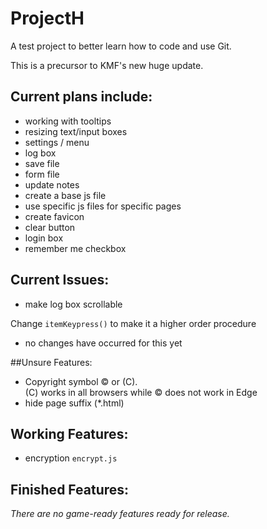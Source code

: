 # ProjectH
A test project to better learn how to code and use Git.

This is a precursor to KMF's new huge update.

## Current plans include:
- working with tooltips
- resizing text/input boxes
- settings / menu
- log box
- save file
- form file
- update notes
- create a base js file
- use specific js files for specific pages
- create favicon
- clear button
- login box
- remember me checkbox

## Current Issues:

- make log box scrollable

Change `itemKeypress()` to make it a higher order procedure
- no changes have occurred for this yet

##Unsure Features:
- Copyright symbol © or (C).  
(C) works in all browsers while © does not work in Edge
- hide page suffix (\*.html)

## Working Features:
- encryption `encrypt.js`

## Finished Features:

*There are no game-ready features ready for release.*